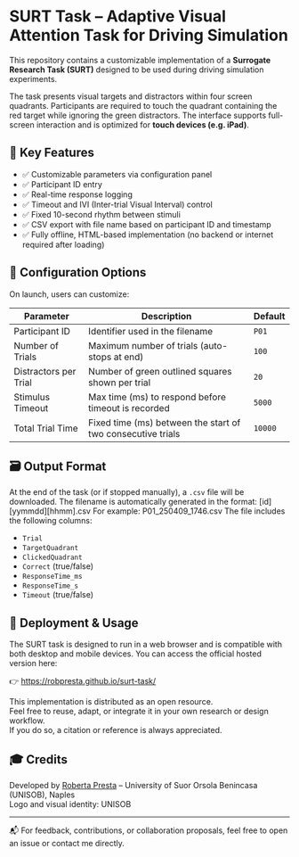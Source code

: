 
# SURT Task – Adaptive Visual Attention Task for Driving Simulation

This repository contains a customizable implementation of a **Surrogate Research Task (SURT)** designed to be used during driving simulation experiments.

The task presents visual targets and distractors within four screen quadrants. Participants are required to touch the quadrant containing the red target while ignoring the green distractors. The interface supports full-screen interaction and is optimized for **touch devices (e.g. iPad)**.

## 🧪 Key Features

- ✅ Customizable parameters via configuration panel
- ✅ Participant ID entry
- ✅ Real-time response logging
- ✅ Timeout and IVI (Inter-trial Visual Interval) control
- ✅ Fixed 10-second rhythm between stimuli
- ✅ CSV export with file name based on participant ID and timestamp
- ✅ Fully offline, HTML-based implementation (no backend or internet required after loading)

## 🧰 Configuration Options

On launch, users can customize:

| Parameter             | Description                                                  | Default |
|-----------------------|--------------------------------------------------------------|---------|
| Participant ID        | Identifier used in the filename                              | `P01`   |
| Number of Trials      | Maximum number of trials (auto-stops at end)                 | `100`   |
| Distractors per Trial | Number of green outlined squares shown per trial             | `20`    |
| Stimulus Timeout      | Max time (ms) to respond before timeout is recorded          | `5000`  |
| Total Trial Time      | Fixed time (ms) between the start of two consecutive trials  | `10000` |

## 🗃️ Output Format

At the end of the task (or if stopped manually), a `.csv` file will be downloaded. The filename is automatically generated in the format:
  [id][yymmdd][hhmm].csv
For example:
  P01_250409_1746.csv
The file includes the following columns:
- `Trial`
- `TargetQuadrant`
- `ClickedQuadrant`
- `Correct` (true/false)
- `ResponseTime_ms`
- `ResponseTime_s`
- `Timeout` (true/false)

## 📱 Deployment & Usage

The SURT task is designed to run in a web browser and is compatible with both desktop and mobile devices.
You can access the official hosted version here:

👉 https://robpresta.github.io/surt-task/

This implementation is distributed as an open resource.  
Feel free to reuse, adapt, or integrate it in your own research or design workflow.  
If you do so, a citation or reference is always appreciated.

## 🎓 Credits

Developed by [Roberta Presta](mailto:roberta.presta@unisob.na.it) – University of Suor Orsola Benincasa (UNISOB), Naples  
Logo and visual identity: UNISOB

---

📬 For feedback, contributions, or collaboration proposals, feel free to open an issue or contact me directly.




